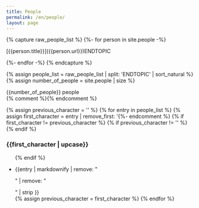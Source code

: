 ```yaml
---
title: People
permalink: /en/people/
layout: page
---
```

{% capture raw_people_list %}
{%- for person in site.people -%}
  <!--{% include functions/sort-rename.md name=topic.title %}-->[{{person.title}}]({{person.url}})ENDTOPIC
{%- endfor -%}
{% endcapture %}

{% assign people_list = raw_people_list | split: 'ENDTOPIC' | sort_natural %}
{% assign number_of_people = site.people | size %}

<div class="center" markdown="1">
{{number_of_people}} people
</div>

<div>{% comment %}<!-- enclosing in a div forces this to be interpreted
as HTML rather than Markdown so indentation over 4 characters doesn't
produce code blocks -->{% endcomment %}

{% assign previous_character = '' %}
{% for entry in people_list %}
  {% assign first_character = entry | remove_first: '<!--' | truncate: 1, '' | downcase %}{%- comment -%}close html comment for syntax hilite -->{%- endcomment %}
  {% if first_character != previous_character %}
    {% if previous_character != '' %}</ul>{% endif %}
    <h3 id="{{first_character}}">{{first_character | upcase}}</h3>
    <ul>
  {% endif %}
  <li>{{entry | markdownify | remove: "<p>" | remove: "</p>" | strip }}</li>
  {% assign previous_character = first_character %}
{% endfor %}
</ul>

</div>
